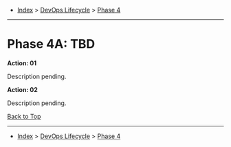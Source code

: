 <a id="top"></a>

- [Index](../index.md) > [DevOps Lifecycle](devops.md) > [Phase 4](phase_04.md)

---

<a id="actions"></a>

# Phase 4A: TBD

<a id="4a-01"></a>

**Action: 01**

Description pending.

<a id="4a-02"></a>

**Action: 02**

Description pending.

<a class="inline-navlink-page-top" href="#top">Back to Top</a>

---

- [Index](../index.md) > [DevOps Lifecycle](devops.md) > [Phase 4](phase_04.md)
